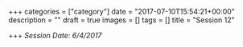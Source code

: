 +++
categories = ["category"]
date = "2017-07-10T15:54:21+00:00"
description = ""
draft = true
images = []
tags = []
title = "Session 12"

+++
_Session Date: 6/4/2017_